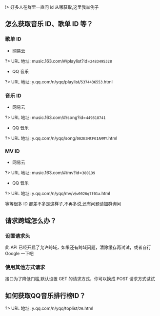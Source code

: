 !> 好多人在群里一直问 id 从哪获取,这里我举例子

## 怎么获取音乐 ID、歌单 ID 等？

### 歌单 ID

-   网易云

?> URL 地址: music.163.com/#/playlist?id=`2483495328`

-   QQ 音乐

?> URL 地址: y.qq.com/n/yqq/playlist/`5374436553`.html

### 音乐 ID

-   网易云

?> URL 地址: music.163.com/#/song?id=`449818741`

-   QQ 音乐

?> URL 地址: y.qq.com/n/yqq/song/`002E3MtF0IAMMY`.html

### MV ID

-   网易云

?> URL 地址: music.163.com/#/mv?id=`380139`

-   QQ 音乐

?> URL 地址: y.qq.com/n/yqq/mv/v/`w0026q7f01a`.html

等等很多 ID 都差不多是这样子,不再多说,还有问题请加群询问

## 请求跨域怎么办？

### 设置请求头

此 API 已经开启了允许跨域，如果还有跨域问题，清除缓存再试试，或者自行 Google 一下吧

### 使用其他方式请求

接口为了降低门槛,默认设置 GET 的请求方式，你可以换成 POST 请求方式试试

## 如何获取QQ音乐排行榜ID？

?> URL 地址: y.qq.com/n/yqq/toplist/`26`.html
